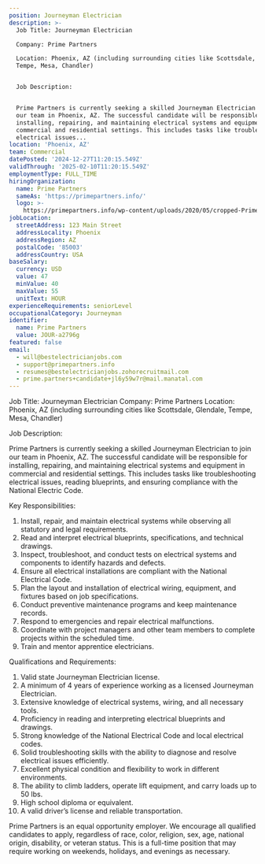 ```yaml
---
position: Journeyman Electrician
description: >-
  Job Title: Journeyman Electrician

  Company: Prime Partners

  Location: Phoenix, AZ (including surrounding cities like Scottsdale, Glendale,
  Tempe, Mesa, Chandler)


  Job Description:


  Prime Partners is currently seeking a skilled Journeyman Electrician to join
  our team in Phoenix, AZ. The successful candidate will be responsible for
  installing, repairing, and maintaining electrical systems and equipment in
  commercial and residential settings. This includes tasks like troubleshooting
  electrical issues...
location: 'Phoenix, AZ'
team: Commercial
datePosted: '2024-12-27T11:20:15.549Z'
validThrough: '2025-02-10T11:20:15.549Z'
employmentType: FULL_TIME
hiringOrganization:
  name: Prime Partners
  sameAs: 'https://primepartners.info/'
  logo: >-
    https://primepartners.info/wp-content/uploads/2020/05/cropped-Prime-Partners-Logo-NO-BG-1-1.png
jobLocation:
  streetAddress: 123 Main Street
  addressLocality: Phoenix
  addressRegion: AZ
  postalCode: '85003'
  addressCountry: USA
baseSalary:
  currency: USD
  value: 47
  minValue: 40
  maxValue: 55
  unitText: HOUR
experienceRequirements: seniorLevel
occupationalCategory: Journeyman
identifier:
  name: Prime Partners
  value: JOUR-a2796g
featured: false
email:
  - will@bestelectricianjobs.com
  - support@primepartners.info
  - resumes@bestelectricianjobs.zohorecruitmail.com
  - prime.partners+candidate+jl6y59w7r@mail.manatal.com
---
```




Job Title: Journeyman Electrician
Company: Prime Partners
Location: Phoenix, AZ (including surrounding cities like Scottsdale, Glendale, Tempe, Mesa, Chandler)

Job Description:

Prime Partners is currently seeking a skilled Journeyman Electrician to join our team in Phoenix, AZ. The successful candidate will be responsible for installing, repairing, and maintaining electrical systems and equipment in commercial and residential settings. This includes tasks like troubleshooting electrical issues, reading blueprints, and ensuring compliance with the National Electric Code.

Key Responsibilities:

1. Install, repair, and maintain electrical systems while observing all statutory and legal requirements.
2. Read and interpret electrical blueprints, specifications, and technical drawings.
3. Inspect, troubleshoot, and conduct tests on electrical systems and components to identify hazards and defects.
4. Ensure all electrical installations are compliant with the National Electrical Code.
5. Plan the layout and installation of electrical wiring, equipment, and fixtures based on job specifications.
6. Conduct preventive maintenance programs and keep maintenance records.
7. Respond to emergencies and repair electrical malfunctions.
8. Coordinate with project managers and other team members to complete projects within the scheduled time.
9. Train and mentor apprentice electricians.

Qualifications and Requirements:

1. Valid state Journeyman Electrician license.
2. A minimum of 4 years of experience working as a licensed Journeyman Electrician.
3. Extensive knowledge of electrical systems, wiring, and all necessary tools.
4. Proficiency in reading and interpreting electrical blueprints and drawings.
5. Strong knowledge of the National Electrical Code and local electrical codes.
6. Solid troubleshooting skills with the ability to diagnose and resolve electrical issues efficiently.
7. Excellent physical condition and flexibility to work in different environments.
8. The ability to climb ladders, operate lift equipment, and carry loads up to 50 lbs.
9. High school diploma or equivalent.
10. A valid driver’s license and reliable transportation.

Prime Partners is an equal opportunity employer. We encourage all qualified candidates to apply, regardless of race, color, religion, sex, age, national origin, disability, or veteran status. This is a full-time position that may require working on weekends, holidays, and evenings as necessary.
